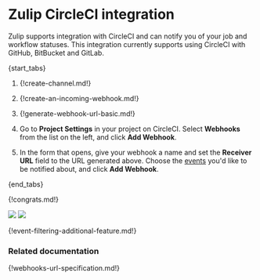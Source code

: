 # Zulip CircleCI integration

Zulip supports integration with CircleCI and can notify you of your
job and workflow statuses. This integration currently supports using
CircleCI with GitHub, BitBucket and GitLab.

{start_tabs}

1. {!create-channel.md!}

1. {!create-an-incoming-webhook.md!}

1. {!generate-webhook-url-basic.md!}

1. Go to **Project Settings** in your project on CircleCI. Select
   **Webhooks** from the list on the left, and click **Add Webhook**.

1. In the form that opens, give your webhook a name and set the
   **Receiver URL** field to the URL generated above. Choose the
   [events](#filtering-incoming-events) you'd like to be notified about,
   and click **Add Webhook**.

{end_tabs}

{!congrats.md!}

![](/static/images/integrations/circleci/001.png)
![](/static/images/integrations/circleci/002.png)

{!event-filtering-additional-feature.md!}

### Related documentation

{!webhooks-url-specification.md!}
